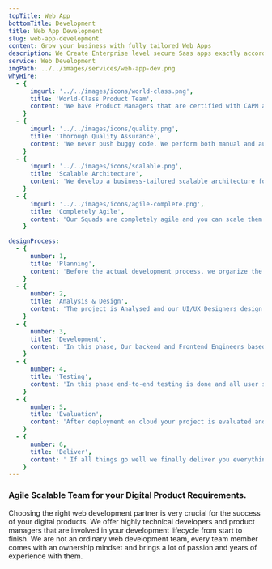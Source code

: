```yaml
---
topTitle: Web App
bottomTitle: Development
title: Web App Development
slug: web-app-development
content: Grow your business with fully tailored Web Apps
description: We Create Enterprise level secure Saas apps exactly according to your business requirements with a highly robust tech-stack
service: Web Development
imgPath: ../../images/services/web-app-dev.png
whyHire:
  - {
      imgurl: '../../images/icons/world-class.png',
      title: 'World-Class Product Team',
      content: 'We have Product Managers that are certified with CAPM and PMP certification and are always in touch with you working on development processes, gathering requirements, and managing developers. 90% of our backend developers and certified cloud practitioners.',
    }
  - {
      imgurl: '../../images/icons/quality.png',
      title: 'Thorough Quality Assurance',
      content: 'We never push buggy code. We perform both manual and automated tests. Every component of the app is first united tested, after that integrations tests are done and then finally with end to end tests we feel much more confident to release things.',
    }
  - {
      imgurl: '../../images/icons/scalable.png',
      title: 'Scalable Architecture',
      content: 'We develop a business-tailored scalable architecture for your web apps. We always design and develop with your product and user requirements in mind. our Certified AWS Architects ensure clarity, flexibility, resilience, and scalability in your infrastructure.',
    }
  - {
      imgurl: '../../images/icons/agile-complete.png',
      title: 'Completely Agile',
      content: 'Our Squads are completely agile and you can scale them up and down anytime based on your needs. We Offer Fast iterations & frequent releases and always keep you in the feedback loop so you never miss anything.',
    }

designProcess:
  - {
      number: 1,
      title: 'Planning',
      content: 'Before the actual development process, we organize the Project Planning Session. All our Project managers are Certified AgilePM and accredited with PMP certifications.',
    }
  - {
      number: 2,
      title: 'Analysis & Design',
      content: 'The project is Analysed and our UI/UX Designers design wireframes and validate ideas with design and prototype screens on design tools.',
    }
  - {
      number: 3,
      title: 'Development',
      content: 'In this phase, Our backend and Frontend Engineers based on UI/UX designs develop different modules of the application. We follow TDD approach so everything shipped is bulletproof.',
    }
  - {
      number: 4,
      title: 'Testing',
      content: 'In this phase end-to-end testing is done and all user stories are validate and tickets are raised in case of issues.',
    }
  - {
      number: 5,
      title: 'Evaluation',
      content: 'After deployment on cloud your project is evaluated and validated across all requirements.',
    }
  - {
      number: 6,
      title: 'Deliver',
      content: ' If all things go well we finally deliver you everything. You are always the owner of all documents and code repositories.',
    }
---
```


### Agile Scalable Team for your Digital Product Requirements.

Choosing the right web development partner is very crucial for the success of your digital products. We offer highly technical developers and product managers that are involved in your development lifecycle from start to finish. We are not an ordinary web development team, every team member comes with an ownership mindset and brings a lot of passion and years of experience with them.
